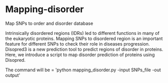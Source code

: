 # Mapping-disorder

Map SNPs to order and disorder database

Intrinsically disordered regions (IDRs) led to different functions in many of the eukaryotic proteins.
Mapping SNPs to disordered region is an important feature for different SNPs to check their role in diseases progression.
Disopred3 is a new prediction tool to predict regions of disorder in proteins.
Here, we introduce a script to map disorder prediction of proteins using Disopred.


The command will be = 'python mapping_disorder.py -input SNPs_file -out output'
